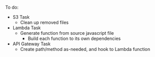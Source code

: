 To do:

+ S3 Task
    + Clean up removed files
+ Lambda Task
    + Generate function from source javascript file
        + Build each function to its own dependencies
+ API Gateway Task
    + Create path/method as-needed, and hook to Lambda function
